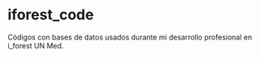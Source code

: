 # iforest_code
Códigos con bases de datos usados durante mi desarrollo profesional en i_forest UN Med.
